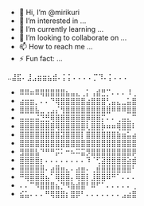 - 👋 Hi, I’m @mirikuri
- 👀 I’m interested in ...
- 🌱 I’m currently learning ...
- 💞️ I’m looking to collaborate on ...
- 📫 How to reach me ...
- ⚡ Fun fact: ...

..⣼⣯⠄⣸⣠⣶⣶⣦⣾⠄⡅⡅⠄⠄⠄⠄⡉⠹⠄⡅⠄⠄⠄
- ⠿⠿⠶⠿⢿⣿⣿⣿⣿⣦⣤⣄⢀⡅⢠⣾⣛⡉⠄⠄⠄⠸⢀
- ⣴⣶⣶⡀⠄⠄⠙⢿⣿⣿⣿⣿⣿⣴⣿⣿⣿⢃⣤⣄⣀⣥⣿
- ⣿⣿⣿⣧⣀⢀⣠⡌⢻⣿⣿⣿⣿⣿⣿⣿⣿⣿⠿⠿⠿⣿⣿
- ⣤⣤⣤⣬⣙⣛⢿⣿⣿⣿⣿⣿⣿⡿⣿⣿⡍⠄⠄⢀⣤⣄⠉
- ⣿⣿⣿⣿⣿⣿⣿⢿⣿⣿⣿⣿⣿⢇⣿⣿⡷⠶⠶⢿⣿⣿⠇
- ⣿⣿⣿⣿⣿⣿⣿⣿⣽⣿⣿⣿⡇⣿⣿⣿⣿⣿⣿⣷⣶⣥⣴
- ⣿⣿⣿⣿⣿⣿⣿⣿⣿⣿⣿⣿⣿⣿⣿⣿⣿⣿⣿⣿⣿⣿⣿
- ⣻⣿⣿⣧⠙⠛⠛⡭⠅⠒⠦⠭⣭⡻⣿⣿⣿⣿⣿⣿⣿⣿⡿
- ⣿⣿⣿⣿⡆⠄⠄⠄⠄⠄⠄⠄⠄⠹⠈⢋⣽⣿⣿⣿⣿⣵⣾
- ⣿⣿⣿⣿⣿⠄⣴⣿⣶⣄⠄⣴⣶⠄⢀⣾⣿⣿⣿⣿⣿⣿⠃
- ⠛⢿⣿⣿⣿⣦⠁⢿⣿⣿⡄⢿⣿⡇⣸⣿⣿⠿⠛⠁⠄⠄⠄
- ⠄⠄⠉⠻⣿⣿⣿⣦⡙⠻⣷⣾⣿⠃⠿⠋⠁⠄⠄⠄⠄⠄⢀
- ⣮⣥⠄⠄⠄⠛⢿⣿⣿⡆⣿⡿⠃⠄⠄⠄⠄⠄⠄⠄⣠⣴⣿


<!---
mirikuri/mirikuri is a ✨ special ✨ repository because its `README.md` (this file) appears on your GitHub profile.
You can click the Preview link to take a look at your changes.
--->
